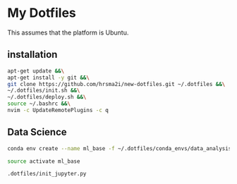 # My Dotfiles

This assumes that the platform is Ubuntu.

## installation

```sh
apt-get update &&\
apt-get install -y git &&\
git clone https://github.com/hrsma2i/new-dotfiles.git ~/.dotfiles &&\
~/.dotfiles/init.sh &&\
~/.dotfiles/deploy.sh &&\
source ~/.bashrc &&\
nvim -c UpdateRemotePlugins -c q
```

## Data Science

```sh
conda env create --name ml_base -f ~/.dotfiles/conda_envs/data_analysis_minimal.yaml

source activate ml_base

.dotfiles/init_jupyter.py
```
